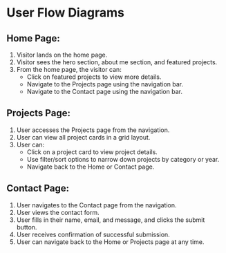 # User Flow Diagrams

## Home Page:
1. Visitor lands on the home page.
2. Visitor sees the hero section, about me section, and featured projects.
3. From the home page, the visitor can:
   - Click on featured projects to view more details.
   - Navigate to the Projects page using the navigation bar.
   - Navigate to the Contact page using the navigation bar.

## Projects Page:
1. User accesses the Projects page from the navigation.
2. User can view all project cards in a grid layout.
3. User can:
   - Click on a project card to view project details.
   - Use filter/sort options to narrow down projects by category or year.
   - Navigate back to the Home or Contact page.

## Contact Page:
1. User navigates to the Contact page from the navigation.
2. User views the contact form.
3. User fills in their name, email, and message, and clicks the submit button.
4. User receives confirmation of successful submission.
5. User can navigate back to the Home or Projects page at any time.